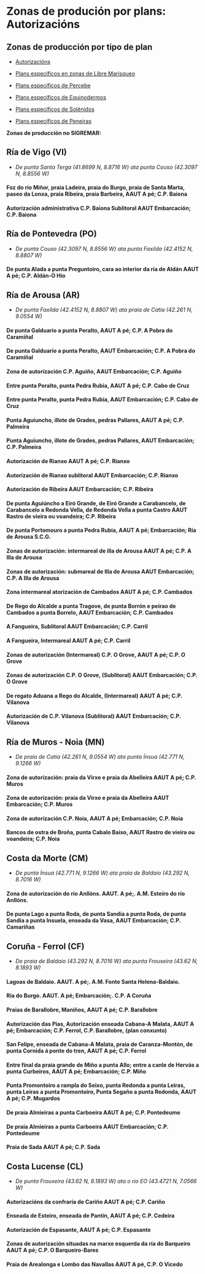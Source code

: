 # Zonas de produción por plans: Autorizacións

## Zonas de producción por tipo de plan


* [Autorizacións](ZonasDeProduccionAAUT.md)

* [Plans específicos en zonas de Libre Marisqueo](ZonasDeProduccionBESP.md)

* [Plans específicos de Percebe](ZonasDeProduccionDPER.md)

* [Plans específicos de Equinodermos](ZonasDeProduccionFEQD.md)

* [Plans específicos de Solénidos](ZonasDeProduccionGSOL.md)

* [Plans específicos de Peneiras](ZonasDeProduccionHPEN.md)


__Zonas de producción no SIGREMAR:__


## Ría de Vigo (VI)

* _De punta Santa Terga (41.8699 N, 8.8716 W) ata punta Couso (42.3097 N, 8.8556 W)_


#### Foz do río Miñor, praia Ladeira, praia do Burgo, praia de Santa Marta, paseo da Lonxa, praia Ribeira, praia Barbeira, AAUT A pé; C.P. Baiona

#### Autorización administrativa C.P. Baiona Sublitoral AAUT Embarcación; C.P. Baiona


## Ría de Pontevedra (PO)

* _De punta Couso (42.3097 N, 8.8556 W) ata punta Faxilda (42.4152 N, 8.8807 W)_

#### De punta Alada a punta Preguntoiro, cara ao interior da ría de Aldán AAUT A pé; C.P. Aldán-O Hio


## Ría de Arousa (AR)

* _De punta Faxilda (42.4152 N, 8.8807 W) ata praia de Catia (42.261 N, 9.0554 W)_

#### De punta Galduario a punta Peralto, AAUT A pé; C.P. A Pobra do Caramiñal

#### De punta Galduario a punta Peralto, AAUT Embarcación; C.P. A Pobra do Caramiñal

#### Zona de autorización C.P. Aguiño, AAUT Embarcación; C.P. Aguiño

#### Entre punta Peralto, punta Pedra Rubia, AAUT A pé; C.P. Cabo de Cruz

#### Entre punta Peralto, punta Pedra Rubia, AAUT Embarcación; C.P. Cabo de Cruz

#### Punta Aguiuncho, illote de Grades, pedras Pallares, AAUT A pé; C.P. Palmeira

#### Punta Aguiuncho, illote de Grades, pedras Pallares, AAUT Embarcación; C.P. Palmeira

#### Autorización de Rianxo AAUT A pé; C.P. Rianxo

#### Autorización de Rianxo sublitoral AAUT Embarcación; C.P. Rianxo

#### Autorización de Ribeira AAUT Embarcación; C.P. Ribeira

#### De punta Aguiúncho a Eiró Grande, de Eiró Grande a Carabancelo, de Carabancelo a Redonda Vella, de Redonda Vella a punta Castro AAUT Rastro de vieira ou voandeira; C.P. Ribeira

#### De punta Portomouro a punta Pedra Rubia, AAUT A pé; Embarcación; Ría de Arousa S.C.G.

#### Zonas de autorización: intermareal de illa de Arousa AAUT A pé; C.P. A Illa de Arousa

#### Zonas de autorización: submareal de Illa de Arousa AAUT Embarcación; C.P. A Illa de Arousa

#### Zona intermareal atorización de Cambados AAUT A pé; C.P. Cambados

#### De Rego do Alcalde a punta Tragove, de punta Borrón e peirao de Cambados a punta Borrelo, AAUT Embarcación; C.P. Cambados

#### A Fangueira, Sublitoral AAUT Embarcación; C.P. Carril

#### A Fangueira, Intermareal AAUT A pé; C.P. Carril

#### Zonas de autorización (Intermareal) C.P. O Grove, AAUT A pé; C.P. O Grove

#### Zonas de autorización C.P. O Grove, (Sublitoral) AAUT Embarcación; C.P. O Grove

#### De regato Aduana a Rego do Alcalde, (Intermareal) AAUT A pé; C.P. Vilanova

#### Autorización de C.P. Vilanova (Sublitoral) AAUT Embarcación; C.P. Vilanova


## Ría de Muros - Noia (MN)

* _De praia de Catia (42.261 N, 9.0554 W) ata punta Ínsua (42.771 N, 9.1266 W)_

#### Zona de autorización: praia da Virxe e praia da Abelleira AAUT A pé; C.P. Muros

#### Zona de autorización: praia da Virxe e praia da Abelleira AAUT Embarcación; C.P. Muros

#### Zona de autorización C.P. Noia, AAUT A pé; Embarcación; C.P. Noia

#### Bancos de ostra de Broña, punta Cabalo Baixo, AAUT Rastro de vieira ou voandeira; C.P. Noia


## Costa da Morte (CM)

* _De punta Ínsua (42.771 N, 9.1266 W) ata praia de Baldaio (43.292 N, 8.7016 W)_

#### Zona de autorización do río Anllóns. AAUT. A pé;. A.M. Esteiro do río Anllóns.

#### De punta Lago a punta Roda, de punta Sandía a punta Roda, de punta Sandía a punta Insuela, enseada da Vasa, AAUT Embarcación; C.P. Camariñas


## Coruña - Ferrol (CF)

* _De praia de Baldaio (43.292 N, 8.7016 W)  ata punta Frouxeira (43.62 N, 8.1893 W)_

#### Lagoas de Baldaio. AAUT. A pé;. A.M. Fonte Santa Helena-Baldaio.

#### Ría do Burgo. AAUT. A pé; Embarcación;. C.P. A Coruña

#### Praias de Barallobre, Maniños, AAUT A pé; C.P. Barallobre

#### Autorización das Pías, Autorización enseada Cabana-A Malata, AAUT A pé; Embarcación; C.P. Ferrol, C.P. Barallobre, (plan conxunto)

#### San Felipe, enseada de Cabana-A Malata, praia de Caranza-Montón, de punta Cornida á ponte do tren, AAUT A pé; C.P. Ferrol

#### Entre final da praia grande de Miño a punta Allo; entre a canle de Hervás a punta Curbeiros, AAUT A pé; Embarcación; C.P. Miño

#### Punta Promontoiro a rampla do Seixo, punta Redonda a punta Leiras, punta Leiras a punta Promontoiro, Punta Segaño a punta Redonda, AAUT A pé; C.P. Mugardos

#### De praia Almieiras a punta Carboeira AAUT A pé; C.P. Pontedeume

#### De praia Almieiras a punta Carboeira AAUT Embarcación; C.P. Pontedeume

#### Praia de Sada AAUT A pé; C.P. Sada


## Costa Lucense (CL)

*  _De punta Frouxeira (43.62 N, 8.1893 W)  ata o rio EO (43.4721 N, 7.0566 W)_

#### Autorizacións da confraría de Cariño AAUT A pé; C.P. Cariño

#### Enseada de Esteiro, enseada de Pantín, AAUT A pé; C.P. Cedeira

#### Autorización de Espasante, AAUT A pé; C.P. Espasante

#### Zonas de autorización situadas na marxe esquerda da ría do Barqueiro AAUT A pé; C.P. O Barqueiro-Bares

#### Praia de Arealonga e Lombo das Navallas AAUT A pé, C.P. O Vicedo







 [Sigremar]: https://goo.gl/glKrkM
 [plans anuais de explotación]: http://goo.gl/4k6J1
